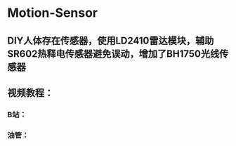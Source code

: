 # Motion-Sensor
## DIY人体存在传感器，使用LD2410雷达模块，辅助SR602热释电传感器避免误动，增加了BH1750光线传感器
## 视频教程：
### B站：
### 油管： 
